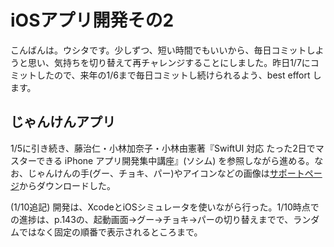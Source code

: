 # iOSアプリ開発その2
こんばんは。ウシタです。少しずつ、短い時間でもいいから、毎日コミットしようと思い、気持ちを切り替えて再チャレンジすることにしました。昨日1/7にコミットしたので、来年の1/6まで毎日コミットし続けられるよう、best effort します。

## じゃんけんアプリ
1/5に引き続き、藤治仁・小林加奈子・小林由憲著『SwiftUI 対応 たった2日でマスターできる iPhone アプリ開発集中講座』(ソシム) を参照しながら進める。なお、じゃんけんの手(グー、チョキ、パー)やアイコンなどの画像は[サポートページ](https://blog.code-candy.com/swiftbook2023/)からダウンロードした。

(1/10追記)
開発は、XcodeとiOSシミュレータを使いながら行った。1/10時点での進捗は、p.143の、起動画面→グー→チョキ→パーの切り替えまでで、ランダムではなく固定の順番で表示されるところまで。
